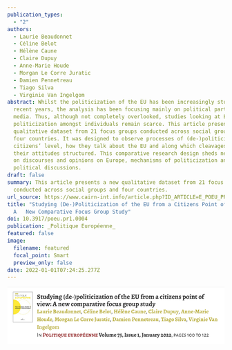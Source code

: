 ```yaml
---
publication_types:
  - "2"
authors:
  - Laurie Beaudonnet
  - Céline Belot
  - Hélène Caune
  - Claire Dupuy
  - Anne-Marie Houde
  - Morgan Le Corre Juratic
  - Damien Pennetreau
  - Tiago Silva
  - Virginie Van Ingelgom
abstract: Whilst the politicization of the EU has been increasingly studied over
  recent years, the analysis has been focusing mainly on political parties and
  media. Thus, although not completely overlooked, studies looking at EU
  politicization amongst individuals remain scarce. This article presents a new
  qualitative dataset from 21 focus groups conducted across social groups and
  four countries. It was designed to observe processes of (de-)politicization at
  citizens’ level, how they talk about the EU and along which cleavages are
  their attitudes structured. This comparative research design sheds new light
  on discourses and opinions on Europe, mechanisms of politicization and
  political discussions.
draft: false
summary: This article presents a new qualitative dataset from 21 focus groups
  conducted across social groups and four countries.
url_source: https://www.cairn-int.info/article.php?ID_ARTICLE=E_POEU_PR1_0004
title: "Studying (De-)Politicization of the EU from a Citizens Point of View:
  A   New Comparative Focus Group Study"
doi: 10.3917/poeu.pr1.0004
publication: _Politique Européenne_
featured: false
image:
  filename: featured
  focal_point: Smart
  preview_only: false
date: 2022-01-01T07:24:25.277Z
---
```

![](screenshot-2022-08-05-at-09.40.57.png)